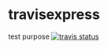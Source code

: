 # travisexpress
test purpose
[![travis status](https://img.shields.io/travis/JingLMalan/travisexpress.svg)](https://wwwhttps://travis-ci.com/JingLMalan/travisexpress.npmjs.com/package/react)
